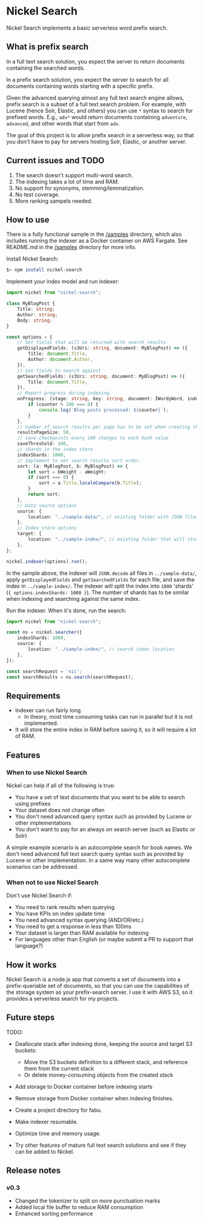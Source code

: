 # Nickel Search

Nickel Search implements a basic serverless word prefix search.

## What is prefix search

In a full text search solution, you expect the server to return documents containing the searched words.

In a prefix search solution, you expect the server to search for all documents containing words starting with a specific prefix.

Given the advanced querying almost any full text search engine allows, prefix search is a subset of a full text search problem. For example, with Lucene (hence Solr, Elastic, and others) you can use `*` syntax to search for prefixed words. E.g., `adv*` would return documents containing `adventure`, `advanced`, and other words that start from `adv`.

The goal of this project is to allow prefix search in a serverless way, so that you don't have to pay for servers hosting Solr, Elastic, or another server.

## Current issues and TODO

1. The search doesn't support multi-word search.
2. The indexing takes a lot of time and RAM.
3. No support for synonyms, stemming/lemmatization.
4. No test coverage.
5. More ranking sampels needed.

## How to use

There is a fully functional sample in the [/samples](/samples) directory, which also includes running the indexer as a Docker container on AWS Fargate. See README.md in the [/samples](/samples) directory for more info.

Install Nickel Search:

```bash
$> npm install nickel-search
```

Implement your index model and run indexer:

```typescript
import nickel from "nickel-search";

class MyBlogPost {
    Title: string;
    Author: string;
    Body: string;
}

const options = {
    // Set fields that will be returned with search results
    getDisplayedFields: (s3Uri: string, document: MyBlogPost) => ({
        Title: document.Title,
        Author: document.Author,
    }),
    // Set fields to search against
    getSearchedFields: (s3Uri: string, document: MyBlogPost) => ({
        Title: document.Title,
    }),
    // Report progress during indexing.
    onProgress: (stage: string, key: string, document: IWordyWord, indexEntries: IIndexEntry[], counter: number) => {
        if (counter % 100 === 0) {
            console.log(`Blog posts processed: ${counter}`);
        }
    },
    // number of search results per page has to be set when creating the index
    resultsPageSize: 50,
    // save checkpoints every 100 changes to each hash value
    saveThreshold: 100,
    // shards in the index store
    indexShards: 1000,
    // Implement to set search results sort order.
    sort: (a: MyBlogPost, b: MyBlogPost) => {
        let sort = bWeight - aWeight;
        if (sort === 0) {
            sort = a.Title.localeCompare(b.Title);
        }
        return sort;
    },
    // Data source options
    source: {
        location: "../sample-data/", // existing folder with JSON files matching MyBlogPost
    },
    // Index store options
    target: {
        location: "../sample-index/", // existing folder that will store the search index
    },
};

nickel.indexer(options).run();
```

In the sample above, the indexer will `JSON.decode` all files in `../sample-data/`, apply `getDisplayedFields` and `getSearchedFields` for each file, and save the index in `../sample-index/`. The indexer will split the index into `1000` 'shards' (`{ options.indexShards: 1000 }`). The number of shards has to be similar when indexing and searching against the same index.

Run the indexer. When it's done, run the search:

```typescript
import nickel from "nickel-search";

const ns = nickel.searcher({
    indexShards: 1000,
    source: {
        location: "../sample-index/", // search index location
    },
});

const searchRequest = 'nic';
const searchResults = ns.search(searchRequest);
```

## Requirements

* Indexer can run fairly long.
  * In theory, most time consuming tasks can run in parallel but it is not implemented.
* It will store the entire index in RAM before saving it, so it will require a lot of RAM.

## Features

### When to use Nickel Search

Nickel can help if all of the following is true:

* You have a set of text documents that you want to be able to search using prefixes
* Your dataset does not change often
* You don't need advanced query syntax such as provided by Lucene or other implementations
* You don't want to pay for an always on search server (such as Elastic or Solr)

A simple example scenario is an autocomplete search for book names. We don't need advanced full text search query syntax such as provided by Lucene or other implementation. In a same way many other autocomplete scenarios can be addressed.

### When not to use Nickel Search

Don't use Nickel Search if:

* You need to rank results when querying
* You have KPIs on index update time
* You need advanced syntax querying (AND/OR/etc.)
* You need to get a response in less than 100ms
* Your dataset is larger than RAM available for indexing
* For languages other than English (or maybe submit a PR to support that language?)

## How it works

Nickel Search is a node.js app that converts a set of documents into a prefix-queriable set of documents, so that you can use the capabilities of the storage system as your prefix-search server. I use it with AWS S3, so it provides a serverless search for my projects.

## Future steps

TODO:

* Deallocate stack after indexing done, keeping the source and target S3 buckets:
    * Move the S3 buckets definition to a different stack, and reference them from the current stack
    * Or delete money-consuming objects from the created stack
* Add storage to Docker container before indexing starts
* Remove storage from Docker container when indexing finishes.
* Create a project directory for fabu.

* Make indexer resumable.
* Optimize time and memory usage.
* Try other features of mature full text search solutions and see if they can be added to Nickel.

## Release notes

### v0.3

* Changed the tokenizer to split on more punctuation marks
* Added local file buffer to reduce RAM consumption
* Enhanced sorting performance
